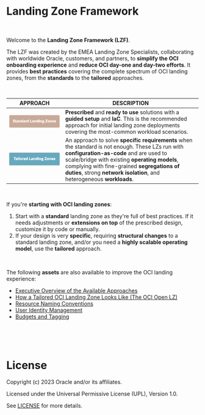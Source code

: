 # **Landing Zone Framework**

&nbsp; 


Welcome to the **Landing Zone Framework (LZF)**. 

The LZF was created by the EMEA Landing Zone Specialists, collaborating with worldwide Oracle, customers, and partners, to **simplify the OCI onboarding experience** and **reduce OCI day-one and day-two efforts**. It provides **best practices** covering the complete spectrum of OCI landing zones, from the **standards** to the **tailored** approaches.

&nbsp; 


| APPROACH  |  DESCRIPTION | 
|---|---|
| <a href="/landing-zones/standard_landing_zones/standard_landing_zones.md" ><img src="images/slz.png" alt= “” width="500" height=""></a>  | **Prescribed** and **ready to use** solutions with a **guided setup** and  **IaC**. This is the recommended approach for initial landing zone deployments covering the most-common workload scenarios.  | 
| <a href="tailored_landing_zones/tailored_landing_zones.md" ><img src="images/tlz.png" alt= “” width="500" height=""> </a>  | An approach to solve **specific requirements** when the standard is not enough. These LZs run with **configuration-as-code** and are used to scale/bridge with existing **operating models**, complying with fine-grained **segregations of duties**, strong **network isolation**, and heterogeneous **workloads**.  |  

&nbsp; 

If you're **starting with OCI landing zones**:
1. Start with a **standard** landing zone as they're full of best practices. If it needs adjustments or **extensions on top** of the prescribed design, customize it by code or manually. 
2. If your design is very **specific**, requiring **structural changes** to a standard landing zone, and/or you need a **highly scalable operating model**, use the **tailored** approach.

&nbsp; 

The following **assets** are also available to improve the OCI landing experience:
- [Executive Overview of the Available Approaches](/landing-zones/commons/EMEA_LandingZonesSpecialists_ExecOverview.pdf)
- [How a Tailored OCI Landing Zone Looks Like (The OCI Open LZ)](https://github.com/oracle-quickstart/terraform-oci-open-lz)
- [Resource Naming Conventions](/landing-zones/commons/resource_naming_conventions.md)
- [User Identity Management](/landing-zones/commons/user_identity_management.md)
- [Budgets and Tagging](/landing-zones/commons/budgets_and_tagging.md)


&nbsp; 

&nbsp; 




# License

Copyright (c) 2023 Oracle and/or its affiliates.

Licensed under the Universal Permissive License (UPL), Version 1.0.

See [LICENSE](https://github.com/oracle-devrel/technology-engineering/blob/main/LICENSE) for more details.
